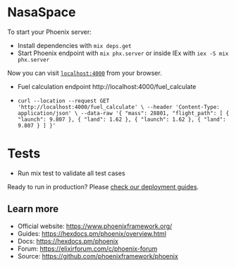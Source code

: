 # NasaSpace

To start your Phoenix server:

  * Install dependencies with `mix deps.get`
  * Start Phoenix endpoint with `mix phx.server` or inside IEx with `iex -S mix phx.server`

Now you can visit [`localhost:4000`](http://localhost:4000) from your browser.

- Fuel calculation endpoint http://localhost:4000/fuel_calculate

- `curl --location --request GET 'http://localhost:4000/fuel_calculate' \
--header 'Content-Type: application/json' \
--data-raw '{
    "mass": 28801,
    "flight_path": [
        {
            "launch": 9.807
        },
        {
            "land": 1.62
        },
        {
            "launch": 1.62
        },
        {
            "land": 9.807
        }
    ]
}'`
# Tests

- Run mix test to validate all test cases

Ready to run in production? Please [check our deployment guides](https://hexdocs.pm/phoenix/deployment.html).

## Learn more

  * Official website: https://www.phoenixframework.org/
  * Guides: https://hexdocs.pm/phoenix/overview.html
  * Docs: https://hexdocs.pm/phoenix
  * Forum: https://elixirforum.com/c/phoenix-forum
  * Source: https://github.com/phoenixframework/phoenix
